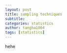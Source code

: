 ```yaml
---
layout: post
title: sampling techniques
subtitle:
categories: statistics
author: tangha1004
tags: [statistics]
---
```


hehe